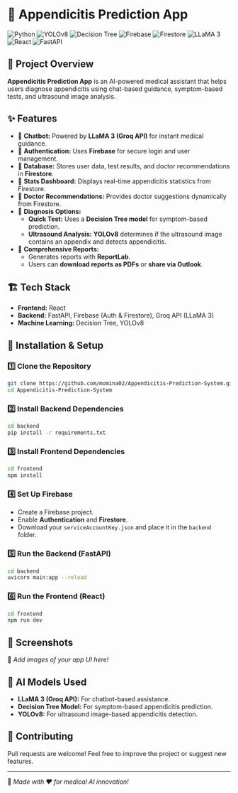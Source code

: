 # 🏥 Appendicitis Prediction App

![Python](https://img.shields.io/badge/Python-3.9%2B-blue)
![YOLOv8](https://img.shields.io/badge/YOLOv8-Object%20Detection-orange)
![Decision Tree](https://img.shields.io/badge/ML-Decision%20Tree-green)
![Firebase](https://img.shields.io/badge/Firebase-Authentication-yellow)
![Firestore](https://img.shields.io/badge/Firestore-Database-red)
![LLaMA 3](https://img.shields.io/badge/AI-Chatbot-blueviolet)
![React](https://img.shields.io/badge/Frontend-React-blue)
![FastAPI](https://img.shields.io/badge/Backend-FastAPI-teal)

## 📌 Project Overview
**Appendicitis Prediction App** is an AI-powered medical assistant that helps users diagnose appendicitis using chat-based guidance, symptom-based tests, and ultrasound image analysis.

## ✨ Features
- 🔹 **Chatbot:** Powered by **LLaMA 3 (Groq API)** for instant medical guidance.
- 🔹 **Authentication:** Uses **Firebase** for secure login and user management.
- 🔹 **Database:** Stores user data, test results, and doctor recommendations in **Firestore**.
- 🔹 **Stats Dashboard:** Displays real-time appendicitis statistics from Firestore.
- 🔹 **Doctor Recommendations:** Provides doctor suggestions dynamically from Firestore.
- 🔹 **Diagnosis Options:**
  - **Quick Test:** Uses a **Decision Tree model** for symptom-based prediction.
  - **Ultrasound Analysis:** **YOLOv8** determines if the ultrasound image contains an appendix and detects appendicitis.
- 🔹 **Comprehensive Reports:**
  - Generates reports with **ReportLab**.
  - Users can **download reports as PDFs** or **share via Outlook**.

## 🏗️ Tech Stack
- **Frontend:** React
- **Backend:** FastAPI, Firebase (Auth & Firestore), Groq API (LLaMA 3)
- **Machine Learning:** Decision Tree, YOLOv8

## 🚀 Installation & Setup

### 1️⃣ Clone the Repository
```sh
git clone https://github.com/momina02/Appendicitis-Prediction-System.git
cd Appendicitis-Prediction-System
```

### 2️⃣ Install Backend Dependencies
```sh
cd backend
pip install -r requirements.txt
```

### 3️⃣ Install Frontend Dependencies
```sh
cd frontend
npm install
```

### 4️⃣ Set Up Firebase
- Create a Firebase project.
- Enable **Authentication** and **Firestore**.
- Download your `serviceAccountKey.json` and place it in the `backend` folder.

### 5️⃣ Run the Backend (FastAPI)
```sh
cd backend
uvicorn main:app --reload
```

### 6️⃣ Run the Frontend (React)
```sh
cd frontend
npm run dev
```

## 📸 Screenshots
🚀 *Add images of your app UI here!*

## 🤖 AI Models Used
- **LLaMA 3 (Groq API):** For chatbot-based assistance.
- **Decision Tree Model:** For symptom-based appendicitis prediction.
- **YOLOv8:** For ultrasound image-based appendicitis detection.

## 🤝 Contributing
Pull requests are welcome! Feel free to improve the project or suggest new features.

---
🚀 *Made with ❤️ for medical AI innovation!*

